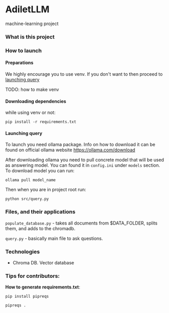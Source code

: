 # AdiletLLM
machine-learning project

### What is this project

### How to launch

#### Preparations
We highly encourage you to use venv. If you don't want to then 
proceed to [launching query](#launching-query)

TODO: how to make venv

#### Downloading dependencies
while using venv or not:
```
pip install -r requirements.txt
```

#### Launching query
To launch you need ollama package. Info on how to download it can be found on
official ollama website https://ollama.com/download

After downloading ollama you need to pull concrete model that will be used as
answering model. You can found it in `config.ini` under `models` section.
To download model you can run:
```
ollama pull model_name
```

Then when you are in project root run:
```
python src/query.py
```

### Files, and their applications

`populate_database.py` - takes all documents from $DATA\_FOLDER, splits them,
and adds to the chromadb.

`query.py` - basically main file to ask questions.

### Technologies
- Chroma DB. Vector database

### Tips for contributors:
**How to generate requirements.txt**:
```
pip install pipreqs
```
```
pipreqs .
```
